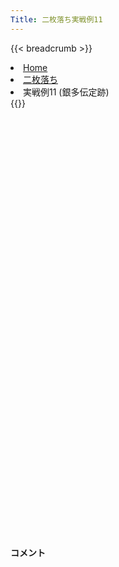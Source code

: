 ```yaml
---
Title: 二枚落ち実戦例11
---
```

{{< breadcrumb >}}
  <li class="breadcrumb-item"><a href="/shogi-beginners/">Home</a></li>
  <li class="breadcrumb-item"><a href="/shogi-beginners/2mai/">二枚落ち</a></li>
  <li class="breadcrumb-item active" aria-current="page">実戦例11 (銀多伝定跡)</li>
{{</ breadcrumb >}}
<div class="row pt-3">
  <div class="col-lg-1"></div>
  <div class="col-sm" tabindex="-1">
    <script id="example-kif" type="text/plain">
手合割：二枚落ち
下手：下手
上手：上手
手数----指手---------消費時間--
*<ruby>銀多伝<rt>ぎんたでん</rt></ruby><ruby>定跡<rt>じょうせき</rt></ruby>の<ruby>勝<rt>か</rt></ruby>ち<ruby>方<rt>かた</rt></ruby>をおぼえましょう。
*<div class="text-center"><img class="img-fluid pt-3 w-50" src="/shogi-beginners/img/cat31.webp"></div>
   1 ６二銀(71)
   2 ７六歩(77)
   3 ５四歩(53)
   4 ４六歩(47)
   5 ５三銀(62)
   6 ４五歩(46)
   7 ３二金(41)
   8 ４八銀(39)
   9 ５二玉(51)
  10 ４七銀(48)
  11 ６四歩(63)
  12 ３六歩(37)
  13 ６三玉(52)
  14 ３五歩(36)
  15 ２二銀(31)
  16 ５六歩(57)
  17 ７四歩(73)
  18 ６八銀(79)
  19 ６二金(61)
  20 ５七銀(68)
  21 ７三金(62)
  22 ４六銀(57)
  23 ８四金(73)
  24 ５八飛(28)
  25 ７三桂(81)
  26 ４八玉(59)
  27 ８五金(84)
  28 ３八玉(48)
  29 ７六金(85)
*<ruby>７六<rt>ななろく</rt></ruby><ruby>歩<rt>ふ</rt></ruby>はタダで<ruby>取<rt>と</rt></ruby>らせて<ruby>駒<rt>こま</rt></ruby><ruby>組<rt>ぐ</rt></ruby>みを<ruby>急<rt>いそ</rt><ruby>ぐのが<ruby>一般的<rt>いっぱんてき</rt></ruby>な<ruby>指<rt>さ</rt></ruby>し<ruby>方<rt>かた</rt></ruby>です。
  30 ７八金(69)
  31 ７五金(76)
*<ruby>上手<rt>うわて</rt></ruby>は<ruby>攻<rt>せ</rt></ruby>めようとしてもうまくいかなかったので、<ruby>今度<rt>こんど</rt></ruby>は<ruby>守<rt>まも</rt></ruby>ってみます。
  32 ５五歩(56)
  33 同　歩(54)
  34 同　飛(58)
  35 ５四歩打
  36 ５九飛(55)
  37 ６五歩(64)
*<ruby>上手<rt>うわて</rt></ruby>は<ruby>８筋<rt>はちすじ</rt></ruby><ruby>以外<rt>いがい</rt></ruby>では、<ruby>６筋<rt>ろくすじ</rt></ruby>の<ruby>歩<rt>ふ</rt></ruby>を<ruby>伸<rt>の</rt></ruby>ばすくらいです。<ruby>下手<rt>したて</rt></ruby>は<ruby>前<rt>まえ</rt></ruby>に<ruby>出<rt>で</rt></ruby>てきた<ruby>駒<rt>こま</rt></ruby>を<ruby>目標<rt>もくひょう</rt></ruby>にするとわかりやすいです。
  38 ９六歩(97)
  39 ３一銀(22)
  40 ７七桂(89)
  41 ４二金(32)
  42 ５六飛(59)
*<ruby>次<rt>つぎ</rt></ruby>の☗<ruby>７六歩<rt>ななろくふ</rt></ruby>が<ruby>受<rt>う</rt></ruby>けにくいです。<ruby>低<rt>ひく</rt></ruby>く<ruby>構<rt>かま</rt></ruby>えた<ruby>陣形<rt>じんけい</rt></ruby>は<ruby>咎<rt>とが</rt></ruby>めにくいですが、<ruby>高<rt>たか</rt></ruby>く<ruby>構<rt>かま</rt></ruby>えた<ruby>陣形<rt>じんけい</rt></ruby>は<ruby>駒数<rt>こまかず</rt></ruby>の<ruby>差<rt>さ</rt></ruby>で<ruby>崩<rt>くず</rt></ruby>しやすいです。
  43 ６六歩(65)
*<ruby>上手<rt>うわて</rt></ruby>は<ruby>金<rt>きん</rt></ruby>が<ruby>死<rt>し</rt></ruby>んでは<ruby>困<rt>こま</rt></ruby>るので、<ruby>暴<rt>あば</rt></ruby>れるしかありません。
  44 ９七角(88)
  45 ４四歩(43)
  46 ３七桂(29)
  47 ３四歩(33)
  48 ４四歩(45)
  49 ３五歩(34)
  50 ４八金(49)
  51 ３六歩(35)
  52 同　銀(47)
  53 ７六金(75)
  54 ４五桂(37)
  55 ６四銀(53)
  56 ６六歩(67)
*<ruby>上手<rt>うわて</rt></ruby>は<ruby>暴<rt>あば</rt></ruby>れてきますが、<ruby>陣形<rt>じんけい</rt></ruby>を<ruby>整<rt>ととの</rt></ruby>えながらていねいに<ruby>応<rt>おう</rt></ruby>じましょう。
  57 ７五歩(74)
*<ruby>問題<rt>もんだい</rt></ruby>: <ruby>次<rt>つぎ</rt></ruby>の<ruby>手<rt>て</rt></ruby>を<ruby>考<rt>かんが</rt></ruby>えてみましょう。
*<div><img class="img-fluid" src="/shogi-beginners/img/cat2.webp"></div>
  58 ６五歩(66)
*☗<ruby>７四歩<rt>ななよんふ</rt></ruby>もありますが、<ruby>上手<rt>うわて</rt></ruby>の<ruby>王<rt>おう</rt></ruby>が<ruby>不安定<rt>ふあんてい</rt></ruby>なので、<ruby>一気<rt>いっき</rt></ruby>に<ruby>攻<rt>せ</rt></ruby>める<ruby>手<rt>て</rt></ruby>を<ruby>狙<rt>ねら</rt></ruby>ってみたいところです。
  59 ３七歩打
  60 同　玉(38)
  61 ６五桂(73)
*<ruby>問題<rt>もんだい</rt></ruby>: <ruby>次<rt>つぎ</rt></ruby>の<ruby>手<rt>て</rt></ruby>を<ruby>考<rt>かんが</rt></ruby>えてみましょう。
*<div><img class="img-fluid" src="/shogi-beginners/img/cat2.webp"></div>
  62 ７六飛(56)
*<ruby>大駒<rt>おおごま</rt></ruby>を<ruby>切<rt>き</rt></ruby>って<ruby>攻<rt>せ</rt></ruby>めるのは<ruby>勇気<rt>ゆうき</rt></ruby>がいりますが、<ruby>攻<rt>せ</rt></ruby>めが<ruby>切<rt>き</rt></ruby>れないとわかっていれば<ruby>好手<rt>こうしゅ</rt></ruby>になることが多いです。
  63 同　歩(75)
  64 ６五桂(77)
  65 ３五歩打
  66 同　銀(36)
  67 ３九飛打
  68 ３八歩打
*これで<ruby>上手<rt>うわて</rt></ruby>の<ruby>攻<rt>せ</rt></ruby>めはまったく<ruby>怖<rt>こわ</rt></ruby>くありません。
  69 ６五銀(64)
  70 ６四金打
*あとは<ruby>自然<rt>しぜん</rt></ruby>に<ruby>攻<rt>せ</rt></ruby>めるだけです。
  71 ６二玉(63)
  72 ５三桂成(45)
  73 ７二玉(62)
  74 ６三成桂(53)
  75 ６一玉(72)
  76 ７三金(64)
  77 ３六歩打
  78 ２六玉(37)
  79 ５二金(42)
  80 ６二歩打
  81 ５一玉(61)
  82 ５二成桂(63)
  83 同　玉(51)
  84 ４三金打
  85 ４一玉(52)
  86 ５三桂打
  87 ５一玉(41)
  88 ６一歩成(62)
  89 投了
*<a href="/shogi-beginners/2mai/example12/">
*<ruby>次<rt>つぎ</rt></ruby>の<ruby>棋譜<rt>きふ</rt></ruby>を<ruby>見<rt>み</rt></ruby>よう！
*<div class="text-center"><img class="img-fluid pt-3 w-50" src="/shogi-beginners/img/cat1.webp"></div></a>
まで88手で下手の勝ち
    </script>
    <svg id="example" xmlns="http://www.w3.org/2000/svg" viewBox="0,0,400,540"></svg>
  </div>
  <div class="col-sm">
    <h4 class="pt-3">コメント</h4>
    <div id="comment"></div>
  </div>
  <div class="col-lg-1"></div>
</div>
